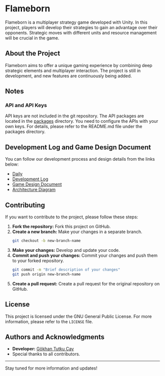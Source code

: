 # Flameborn

Flameborn is a multiplayer strategy game developed with Unity. In this project, players will develop their strategies to gain an advantage over their opponents. Strategic moves with different units and resource management will be crucial in the game.

## About the Project

Flameborn aims to offer a unique gaming experience by combining deep strategic elements and multiplayer interaction. The project is still in development, and new features are continuously being added.

## Notes

### API and API Keys

API keys are not included in the git repository. The API packages are located in the [packages](https://github.com/gkhanC/flameborn-game/tree/dev/packages) directory. You need to configure the APIs with your own keys. For details, please refer to the README.md file under the packages directory.


## Development Log and Game Design Document

You can follow our development process and design details from the links below:

- [Daily](https://github.com/gkhanC/flameborn-game/blob/dev/documents/diaries/daily-log.md)
- [Development Log](https://github.com/gkhanC/flameborn-game/blob/dev/logs/Logs.md)
- [Game Design Document](https://github.com/gkhanC/flameborn-game/blob/dev/documents/game-desing-doc-flameborn.md)
- [Architecture Diagram](https://github.com/gkhanC/flameborn-game/blob/dev/images/Architecture%20Diagram.png)

## Contributing

If you want to contribute to the project, please follow these steps:

1. **Fork the repository:** Fork this project on GitHub.
2. **Create a new branch:** Make your changes in a separate branch.
    ```bash
    git checkout -b new-branch-name
    ```
3. **Make your changes:** Develop and update your code.
4. **Commit and push your changes:** Commit your changes and push them to your forked repository.
    ```bash
    git commit -m "Brief description of your changes"
    git push origin new-branch-name
    ```
5. **Create a pull request:** Create a pull request for the original repository on GitHub.

## License

This project is licensed under the GNU General Public License. For more information, please refer to the `LICENSE` file.

## Authors and Acknowledgments

- **Developer:** [Gökhan Tutku Çay](https://github.com/gkhanC)
- Special thanks to all contributors.

---

Stay tuned for more information and updates!

